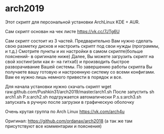 # arch2019

Этот скрипт для персональной установки ArchLinux KDE + AUR.

Сам скрипт основан на чек листе https://vk.cc/7JTg6U

Сам скрипт состоит из 3 частей.
Предварительно Вам нужно сделать свою разметку дисков и настроить скрипт под свои нужды (программы, и т.д.)
Смотрите пункты и их настройки в самом скрипте(больше пояснений- в оригинале ниже)
Далее, Вы можете загрузить скрипт на свой хостинг(или как я- на гитхаб) и производить быстрое разворачивание Вашей системы.
По завершению работы скрипта Вы получаете вашу готовую и настроенную систему со всеми конфигами. Вам ее нужно лишь немного привести в порядок и все.

Для начала установки нужно скачать скрипт
wget raw.github.com/Pushkin31/arch2019/master/arch1.sh
После запустить
sh arch1.sh
P.s:arch2.sh подгружается автоматически
P.s.s:arch3.sh запускать в ручную после загрузки в графическую оболочку

Очень крутая группа по Arch Linux
https://vk.com/arch4u

Оригинал:
https://github.com/ordanax/arch2018
(а так же там присутствуют все комментарии и пояснения)

